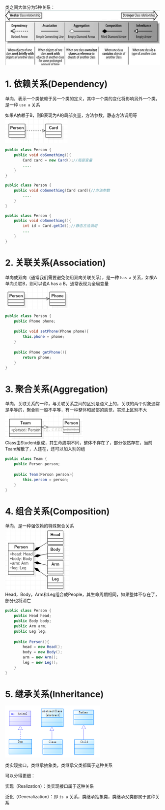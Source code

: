 类之间大体分为5种关系：  
<img src="./assets/uml-all-relationship.png" align=center />  

# 1. 依赖关系(Dependency)  
单向，表示一个类依赖于另一个类的定义，其中一个类的变化将影响另外一个类，是一种 `use a` 关系

如果A依赖于B，则B表现为A的局部变量，方法参数，静态方法调用等  
<img src="./assets/uml-dependency.png" align=center />  
```java
public class Person {  
    public void doSomething(){  
        Card card = new Card();//局部变量  
        ....  
    }  
} 
```
```java
public class Person {  
    public void doSomething(Card card){//方法参数  
        ....  
    }  
}  
```
```java
public class Person {  
    public void doSomething(){  
        int id = Card.getId();//静态方法调用  
        ...  
    }  
}  
```

# 2. 关联关系(Association)  
单向或双向（通常我们需要避免使用双向关联关系），是一种 `has a` 关系，如果A单向关联B，则可以说A has a B，通常表现为全局变量  
<img src="./assets/uml-association.png" align=center />  
```java
public class Person {  
    public Phone phone;  
      
    public void setPhone(Phone phone){        
        this.phone = phone;  
    }  
      
    public Phone getPhone(){          
        return phone;  
    }  
}
```
# 3. 聚合关系(Aggregation)  
单向，关联关系的一种，与关联关系之间的区别是语义上的，关联的两个对象通常是平等的，聚合则一般不平等，有一种整体和局部的感觉，实现上区别不大  
<img src="./assets/uml-aggregation.png" align=center />  
Class由Student组成，其生命周期不同，整体不存在了，部分依然存在，当前Team解散了，人还在，还可以加入别的组  
```java
public class Team {  
    public Person person;  
      
    public Team(Person person){  
        this.person = person;  
    }  
}  
```
# 4. 组合关系(Composition)  
单向，是一种强依赖的特殊聚合关系  
<img src="./assets/uml-composition.png" align=center />  
Head，Body，Arm和Leg组合成People，其生命周期相同，如果整体不存在了，部分也将消亡  
```java
public class Person {  
    public Head head;  
    public Body body;  
    public Arm arm;  
    public Leg leg;  
      
    public Person(){  
        head = new Head();  
        body = new Body();  
        arm = new Arm();  
        leg = new Leg();  
    }  
} 
```
# 5. 继承关系(Inheritance)  
<img src="./assets/uml-inheritance.png" align=center />  

类实现接口，类继承抽象类，类继承父类都属于这种关系

可以分得更细：

实现（Realization）：类实现接口属于这种关系

泛化（Generalization）：即 `is a` 关系，类继承抽象类，类继承父类都属于这种关系